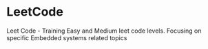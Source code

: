 # LeetCode
Leet Code - Training Easy and Medium leet code levels. Focusing on specific Embedded systems related topics
